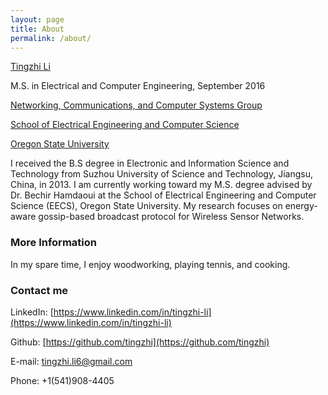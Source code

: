 ```yaml
---
layout: page
title: About
permalink: /about/
---
```

[Tingzhi Li](https://tingzhi.github.io)

M.S. in Electrical and Computer Engineering, September 2016

[Networking, Communications, and Computer Systems Group](http://eecs.oregonstate.edu/research/research-areas/networking-communications-systems)

[School of Electrical Engineering and Computer Science](http://eecs.oregonstate.edu/)

[Oregon State University](http://oregonstate.edu/)


I received the B.S degree in Electronic and Information Science and Technology from Suzhou University of Science and Technology, Jiangsu, China, in 2013. I am currently working toward my M.S. degree advised by Dr. Bechir Hamdaoui at the School of Electrical Engineering and Computer Science (EECS), Oregon State University. My research focuses on energy-aware gossip-based broadcast protocol for Wireless Sensor Networks.

### More Information

In my spare time, I enjoy woodworking, playing tennis, and cooking.

### Contact me

LinkedIn: [https://www.linkedin.com/in/tingzhi-li](https://www.linkedin.com/in/tingzhi-li)

Github: [https://github.com/tingzhi](https://github.com/tingzhi)

E-mail: [tingzhi.li6@gmail.com](mailto:tingzhi.li6@gmail.com)

Phone: +1(541)908-4405

